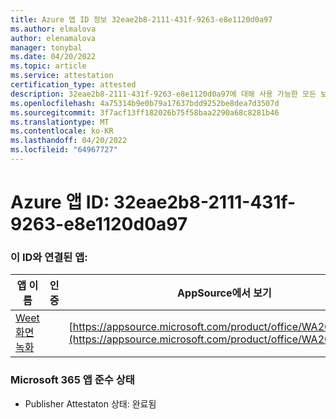 ```yaml
---
title: Azure 앱 ID 정보 32eae2b8-2111-431f-9263-e8e1120d0a97
ms.author: elmalova
author: elenamalova
manager: tonybal
ms.date: 04/20/2022
ms.topic: article
ms.service: attestation
certification_type: attested
description: 32eae2b8-2111-431f-9263-e8e1120d0a97에 대해 사용 가능한 모든 보안 및 규정 준수 정보입니다.
ms.openlocfilehash: 4a75314b9e0b79a17637bdd9252be8dea7d3507d
ms.sourcegitcommit: 3f7acf13ff182026b75f58baa2290a68c8281b46
ms.translationtype: MT
ms.contentlocale: ko-KR
ms.lasthandoff: 04/20/2022
ms.locfileid: "64967727"
---
```

# <a name="azure-app-id-32eae2b8-2111-431f-9263-e8e1120d0a97"></a>Azure 앱 ID: 32eae2b8-2111-431f-9263-e8e1120d0a97


### <a name="apps-associated-with-this-id"></a>이 ID와 연결된 앱:
| **앱 이름** | **인증** | **AppSource에서 보기** |
|--------------|---------------|-----------------------|
| [Weet 화면 녹화](../forward/WA200003284.md) |  | [https://appsource.microsoft.com/product/office/WA200003284](https://appsource.microsoft.com/product/office/WA200003284) |

### <a name="microsoft-365-app-compliance-status"></a>Microsoft 365 앱 준수 상태
- Publisher Attestaton 상태: 완료됨
